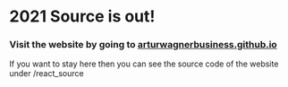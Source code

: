 # 2021 Source is out!

### Visit the website by going to [arturwagnerbusiness.github.io](https://arturwagnerbusiness.github.io)

If you want to stay here then you can see the source code of the website under /react_source
